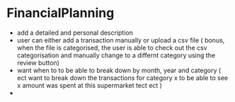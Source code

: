 # FinancialPlanning
- add a detailed and personal description 
- user can either add a transaction manually or upload a csv file ( bonus, when the file is categorised, the user is able to check out the csv categorisation and manually change to a differnt category using the review button)
- want when to to be able to break down by month, year and category ( ect want to break down the transactions for category x to be able to see x amount was spent at this supermarket tect ect )
- 